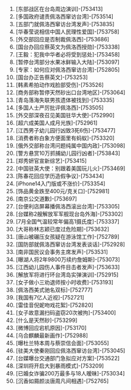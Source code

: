 
1. [东部战区在台岛周边演训]-[753413]
1. [多国政府谴责佩洛西窜访台湾]-[753514]
1. [五部门就佩洛西窜访台湾发声]-[753835]
1. [华春莹说相信中国人民理性爱国]-[753758]
1. [外交部回应是否制裁佩洛西]-[753686]
1. [国台办回应蔡英文为佩洛西授勋]-[753338]
1. [王毅：犯我中华者必将受到惩处]-[753458]
1. [暂停台湾部分水果冰鲜输入大陆]-[753097]
1. [专家：如何应对佩洛西窜访台湾]-[752805]
1. [国台办正告蔡英文]-[753253]
1. [韩素希拍动作戏脸部受伤]-[753526]
1. [商务部称暂停天然砂出口台湾地区]-[753064]
1. [青岛落海失联男孩遗体被找到]-[753335]
1. [多国人士严厉批评佩洛西]-[753505]
1. [外交部深夜召见美国驻华大使]-[752990]
1. [超六成美国人成月光族]-[752961]
1. [江西男子幼儿园行凶致3死6伤]-[753477]
1. [消费者称白象方便面里有蚂蚁]-[753320]
1. [俄外交部称台湾问题纯属中国内政]-[753098]
1. [警方悬赏10万抓捕幼儿园行凶者]-[753843]
1. [郑秀妍官宣新综艺]-[753415]
1. [中国驻英大使：别跟着美国玩儿火]-[753469]
1. [陈春花回应学历造假争议]-[753434]
1. [iPhone14入门版或不涨价]-[753354]
1. [饰品黄金跌至400元/克关口]-[752981]
1. [南京公交道歉]-[753697]
1. [台便利店屏幕播佩洛西滚出台湾]-[753305]
1. [台媒称2艘解放军军舰现台岛外海]-[753302]
1. [7月全国气温较常年偏高1摄氏度]-[753337]
1. [大哥称林志颖已度过危险期]-[753632]
1. [唐山被碾压女孩疑在游泳馆工作]-[752789]
1. [国防部就佩洛西窜访台湾发表谈话]-[752928]
1. [南非国民议会事务主席发声]-[753531]
1. [曝湖人将2年9800万续约詹姆斯]-[753073]
1. [江西幼儿园伤人事件目击者发声]-[753633]
1. [解放军将进行环台湾岛实弹演训]-[752915]
1. [女子做小三劝退师按小时收费]-[753193]
1. [佩洛西美式驰名双标]-[752777]
1. [我国有7亿人近视]-[752721]
1. [雷佳音倪妮吻戏花絮]-[752820]
1. [女子故意漏扫码盗窃20次被拘]-[753400]
1. [什么是天然砂]-[753299]
1. [微博回应宕机原因]-[753170]
1. [乌合麒麟最新画作]-[752988]
1. [曝杜兰特本周与蔡崇信会面]-[753055]
1. [驻美大使秦刚回应佩洛西窜访台湾]-[753045]
1. [台媒曝台交通部门急拟应对方案]-[753522]
1. [深圳将开启大到暴雨模式]-[753209]
1. [已婚女诈骗200万最多与18人暧昧]-[753034]
1. [沉香如屑颜淡唐周凡间相遇]-[752765]